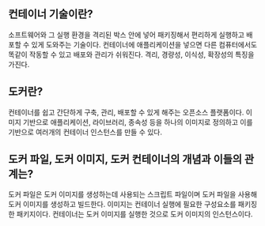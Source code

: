 ## 컨테이너 기술이란?

소프트웨어와 그 실행 환경을 격리된 박스 안에 넣어 패키징해서 편리하게 실행하고 배포할 수 있게 도와주는 기술이다.
컨테이너에 애플리케이션을 넣으면 다른 컴퓨터에서도 똑같이 작동할 수 있고 배포와 관리가 쉬워진다. 격리, 경량성, 이식성, 확장성의 특징을 가진다.

## 도커란?

컨테이너를 쉽고 간단하게 구축, 관리, 배포할 수 있게 해주는 오픈소스 플랫폼이다.
이미지 기반으로 애플리케이션, 라이브러리, 종속성 등을 하나의 이미지로 정의하고 이를 기반으로 여러개의 컨테이너 인스턴스를 만들 수 있다.

## 도커 파일, 도커 이미지, 도커 컨테이너의 개념과 이들의 관계는?

도커 파일은 도커 이미지를 생성하는데 사용되는 스크립트 파일이며 도커 파일을 사용해 도커 이미지를 생성하고 빌드한다. 이미지는 컨테이너 실행에 필요한 구성요소를 패키징한 패키지이다. 컨테이너는 도커 이미지를 실행한 것으로 도커 이미지의 인스턴스이다.
